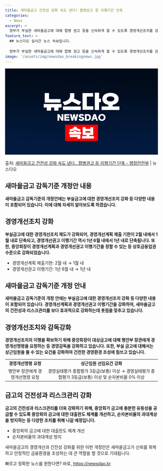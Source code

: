 ```yaml
---
title: 새마을금고 건전성 강화 속도 낸다! 합병권고 등 이행기간 단축
categories:
  - News
excerpt: >
  정부가 부실한 새마을금고에 대해 합병 권고 등을 신속하게 할 수 있도록 경영개선조치를 강화한다. 이에 경영개…
feature_text: >
  ## 뉴스다오 실시간 뉴스 속보입니다.

  정부가 부실한 새마을금고에 대해 합병 권고 등을 신속하게 할 수 있도록 경영개선조치를 강화한다. 이에 경영개…
image: '/assets/img/newsdao_breakingnews.jpg'
---
```


![뉴스다오 속보](/assets/img/newsdao_breakingnews.jpg)

<p>출처: <a href="https://newsdao.kr/3757" rel="dofollow">새마을금고 건전성 강화 속도 낸다…합병권고 등 이행기간 단축 - 행정안전부</a> | 뉴스다오</p>

<h2 data-ke-size="size26">새마을금고 감독기준 개정안 내용</h2>
<p data-ke-size="size16"><b>새마을금고 감독기준의 개정안에는 부실금고에 대한 경영개선조치 강화 등 다양한 내용이 포함되어 있습니다. 이에 대해 자세히 알아보도록 하겠습니다.</b></p>

<h2 data-ke-size="size26">경영개선조치 강화</h2>
<p data-ke-size="size16"><b>부실금고에 대한 경영개선조치 제도가 강화되어, 경영개선계획 제출 기한이 2월 내에서 1월 내로 단축되고, 경영개선권고 이행기간 역시 1년 6월 내에서 1년 내로 단축됩니다. 또한, 중앙회장이 경영개선계획과 경영개선권고 이행기간을 정할 수 있는 등 상호금융업권 수준으로 강화되었습니다.</b></p>
<ul>
  <li>경영개선계획 제출기한: 2월 내 → 1월 내</li>
  <li>경영개선권고 이행기간: 1년 6월 내 → 1년 내</li>
</ul>

<h2 data-ke-size="size26">새마을금고 감독기준 개정 안내</h2>
<p data-ke-size="size16"><b>새마을금고 감독기준의 개정 안에는 부실금고에 대한 경영개선조치 강화 등 다양한 내용이 포함되어 있습니다. 경영개선계획과 경영개선권고 이행기간을 강화하여, 새마을금고의 건전성과 리스크관리를 보다 효과적으로 강화하는데 촛점을 맞추고 있습니다.</b></p>

<h2 data-ke-size="size26">경영개선조치와 감독강화</h2>
<p data-ke-size="size16"><b>경영개선조치의 이행을 확보하기 위해 중앙회장이 대상금고에 대해 행안부 장관에게 경영개선명령을 요청하는 등 경영감독을 강화하고 있습니다. 또한, 부실 금고에 대해서는 상근임원을 둘 수 있는 요건을 강화하여 건전한 경영환경 조성에 힘쓰고 있습니다.</b></p>
<table>
  <tr>
    <td style="text-align: center; height: 17px;"><b>경영개선명령 요청</b></td>
    <td style="text-align: center; height: 17px;"><b>상근임원 선임요건 강화</b></td>
  </tr>
  <tr>
    <td style="text-align: center; height: 17px;">행안부 장관에게 경영개선명령 요청</td>
    <td style="text-align: center; height: 17px;">경영실태평가 종합평가 3등급(보통) 이상 → 경영실태평가 종합평가 3등급(보통) 이상 및 순자본비율 0% 이상</td>
  </tr>
</table>

<h2 data-ke-size="size26">금고의 건전성과 리스크관리 강화</h2>
<p data-ke-size="size16"><b>금고의 건전성과 리스크관리를 더욱 강화하기 위해, 중앙회가 금고에 충분한 유동성을 공급할 수 있도록 중앙회의 금고에 대한 대출한도 체계를 개선하고, 순자본비율의 과대계상을 방지하는 등 다양한 조치를 취해 나갈 예정입니다.</b></p>
<ul>
  <li>중앙회의 금고에 대한 대출한도 체계 개선</li>
  <li>순자본비율의 과대계상 방지</li>
</ul>

<p data-ke-size="size16">새마을금고의 경영개선과 건전성 강화를 위한 이번 개정안은 새마을금고가 신뢰를 회복하고 안정적인 금융환경을 조성하는 데 큰 역할을 할 것으로 기대됩니다.</p> 

빠르고 정확한 뉴스를 원한다면? 바로, <a href="https://newsdao.kr" rel="dofollow">https://newsdao.kr</a>


